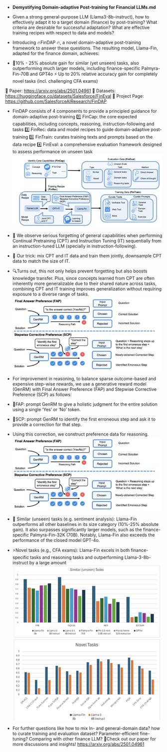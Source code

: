 - **Demystifying Domain-adaptive Post-training for Financial LLMs.md**

- Given a strong general-purpose LLM (Llama3-8b-instruct), how to effectively adapt it to a target domain (finance) by post-training? What criteria are desirable for successful adaptation? What are effective training recipes with respect to data and models?

- Introducing 🔥FinDAP 🔥, a novel domain-adaptive post-training framework to answer these questions. The resulting model, Llama-Fin, adapted for the finance domain, achieves:

- 🚀10% - 25% absolute gain for similar (yet unseen) tasks, also outperforming much larger models, including finance-specific Palmyra-Fin-70B and GPT4o
⚡ Up to 20% relative accuracy gain for completely novel tasks (incl. challenging CFA exams)

📘 Paper: https://arxiv.org/abs/2501.04961
🤗 Datasets: https://huggingface.co/datasets/Salesforce/FinEval
🧠 Project Page: https://github.com/SalesforceAIResearch/FinDAP

- FinDAP consists of 4 components to provide a principled guidance for domain-adaptive post-training
1️⃣ FinCap: the core expected capabilities, including concepts, reasoning, instruction-following and tasks
2️⃣ FinRec: data and model recipes to guide domain-adaptive post-training
3️⃣ FinTrain: curates training texts and prompts based on the data recipe
4️⃣ FinEval: a comprehensive evaluation framework designed to assess performance on unseen task
![alt text](image-3.png)


- 🙈 We observe serious forgetting of general capabilities when performing Continual Pretraining (CPT) and Instruction Tuning (IT) sequentially from an instruction-tuned LLM (specially in instruction-following).

- 🔀 Our trick: mix CPT and IT data and train them jointly, downsample CPT data to match the size of IT.

- 🔍Turns out, this not only helps prevent forgetting but also boosts knowledge transfer. Plus, since concepts learned from CPT are often inherently more generalizable due to their shared nature across tasks, combining CPT and IT training improves generalization without requiring exposure to a diverse range of tasks.
![alt text](image-4.png)


- For improvement in reasoning, to balance sparse outcome-based and expensive step-wise rewards, we use a generative reward model (GenRM) with Final Answer Preference (FAP) and Stepwise Corrective Preference (SCP) as follows:
- 🎯FAP: prompt GenRM to give a holistic judgment for the entire solution using a single ‘Yes’ or ‘No’ token.

- 🎯SCP: prompt GenRM to identify the first erroneous step and ask it to provide a correction for that step.

- Using this correction, we construct preference data for reasoning.
![alt text](image-1.png)

- 🚀 Similar (unseen) tasks (e.g. sentiment analysis): Llama-Fin outperforms all other baselines in its size category (10%-25% absolute gain).  It also surpasses significantly larger models, such as the finance-specific Palmyra-Fin-32K (70B). Notably, Llama-Fin also exceeds the performance of the closed model GPT-4o.

- ⚡Novel tasks (e.g., CFA exams): Llama-Fin excels in both finance-specific tasks and reasoning tasks and outperforming Llama-3-8b-instruct by a large amount
![alt text](image-2.png)

- For further questions like how to mix In- and general-domain data? how to curate training and evaluation dataset? Parameter-efficient fine-tuning? Comparing with other finance LLM?
🤔Check out our paper for more discussions and insights!
https://arxiv.org/abs/2501.04961